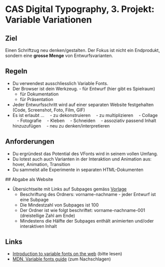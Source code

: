 # CAS Digital Typography, 3. Projekt: Variable Variationen

## Ziel

Einen Schriftzug neu denken/gestalten. Der Fokus ist nicht ein Endprodukt, sondern eine **grosse Menge** von Entwurfsvarianten.

## Regeln

- Du verwendest ausschliesslich Variable Fonts.
- Der Browser ist dein Werkzeug.
  - für Entwurf (hier gibt es Spielraum)
  - für Dokumentation
  - für Präsentation
- Jeder Entwurfsschritt wird auf einer separaten Website festgehalten (Code, Screenshot, Foto, Film, GIF)
- Es ist erlaubt …
 - zu dekonstruieren
 - zu multiplizieren
 - Collage
 - Fotografie
 - Kleben
 - Schneiden
 - assoziativ passend Inhalt hinzuzufügen
 - neu zu denken/interpretieren

## Anforderungen

- Du ergründest das Potential des VFonts wird in seinem vollen Umfang.
- Du lotest auch auch Varianten in der Interaktion und Animation aus: hover, Animation, Transition
- Du sammelst alle Experimente in separaten HTML-Dokumenten

## Abgabe als Website

- Übersichtseite mit Links auf Subpages gemäss [Vorlage]()
  - Beschriftung des Ordners: vorname-nachname
- jeder Entwurf ist eine Subpage
  - Die Mindestzahl von Subpages ist 100
  - Der Ordner ist wie folgt beschriftet: vorname-nachname-001 (dreistellige Zahl am Ende)
  - Mindestens die Hälfte der Subpages enthält animierten und/oder interaktiven Inhalt

## Links

 - [Introduction to variable fonts on the web](https://web.dev/variable-fonts/) (bitte lesen)
 - [MDN, Variable fonts guide](https://developer.mozilla.org/en-US/docs/Web/CSS/CSS_Fonts/Variable_Fonts_Guide) (zum Nachschlagen)
